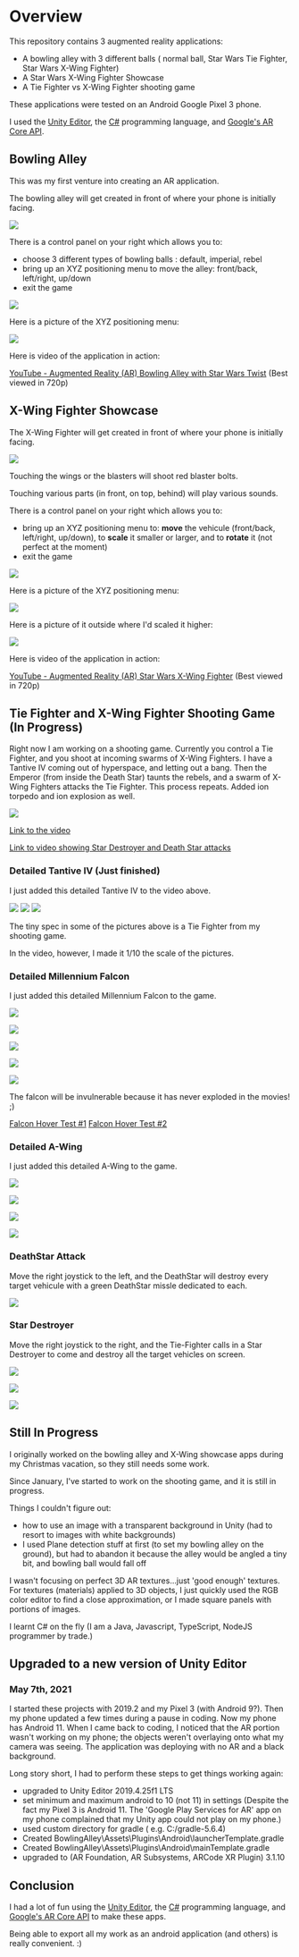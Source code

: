 # Overview

This repository contains 3 augmented reality applications:

- A bowling alley with 3 different balls ( normal ball, Star Wars Tie Fighter, Star Wars X-Wing Fighter)
- A Star Wars X-Wing Fighter Showcase
- A Tie Fighter vs X-Wing Fighter shooting game

These applications were tested on an Android Google Pixel 3 phone.

I used the [Unity Editor](https://unity.com/products/core-platform), the [C#](https://docs.microsoft.com/en-us/dotnet/csharp/) programming language, and [Google's AR Core API](https://developers.google.com/ar).

## Bowling Alley

This was my first venture into creating an AR application.

The bowling alley will get created in front of where your phone is initially facing.

![](./AR_bowlingAlley.png)

There is a control panel on your right which allows you to:

- choose 3 different types of bowling balls : default, imperial, rebel
- bring up an XYZ positioning menu to move the alley: front/back, left/right, up/down
- exit the game

![](./AR_BowlingAlleyControlPanel.png)

Here is a picture of the XYZ positioning menu:

![](./AR_BowlingAlleyPositioningMenu.png)

Here is video of the application in action:

[YouTube - Augmented Reality (AR) Bowling Alley with Star Wars Twist](https://www.youtube.com/watch?v=xRjAHuDsP-E) (Best viewed in 720p)

## X-Wing Fighter Showcase

The X-Wing Fighter will get created in front of where your phone is initially facing.

![](./AR_XWingFighter.png)

Touching the wings or the blasters will shoot red blaster bolts.

Touching various parts (in front, on top, behind) will play various sounds.

There is a control panel on your right which allows you to:

- bring up an XYZ positioning menu to: **move** the vehicule (front/back, left/right, up/down), to **scale** it smaller or larger, and to **rotate** it (not perfect at the moment)
- exit the game

![](./AR_XWingFighterControlPanel.png)

Here is a picture of the XYZ positioning menu:

![](./AR_XWingFighterPositioningMenu.png)

Here is a picture of it outside where I'd scaled it higher:

![](./AR_XWingFighter_Outside.png)

Here is video of the application in action:

[YouTube - Augmented Reality (AR) Star Wars X-Wing Fighter](https://www.youtube.com/watch?v=gzRnFOTOMKY) (Best viewed in 720p)

## Tie Fighter and X-Wing Fighter Shooting Game (In Progress)

Right now I am working on a shooting game. Currently you control a
Tie Fighter, and you shoot at incoming swarms of X-Wing Fighters.
I have a Tantive IV coming out of hyperspace, and letting out a bang.
Then the Emperor (from inside the Death Star) taunts the rebels, and a swarm
of X-Wing Fighters attacks the Tie Fighter. This process repeats.
Added ion torpedo and ion explosion as well.

![](./shootingGame.png)

[Link to the video](https://www.youtube.com/watch?v=prQ8P_4_pXQ&t=17s)

[Link to video showing Star Destroyer and Death Star attacks](https://photos.google.com/photo/AF1QipPbVE-jMvujBb-Oc38QPX1xYNFJw4h_z_oB8VXy)

### Detailed Tantive IV (Just finished)

I just added this detailed Tantive IV to the video above.

![](./tantiveiv_1.png)
![](./tantiveiv_2.png)
![](./tantiveiv_3.png)

The tiny spec in some of the pictures above is a Tie Fighter from my shooting game.

In the video, however, I made it 1/10 the scale of the pictures.


### Detailed Millennium Falcon

I just added this detailed Millennium Falcon to the game.

![](./falconTop.png)

![](./falconBottom.png)

![](./falconBack.png)

![](./falconSide.png)

![](./falconFront.png)

The falcon will be invulnerable because it has never exploded in the movies! ;)

[Falcon Hover Test #1](https://www.youtube.com/watch?v=1zfCrN85P5w)
[Falcon Hover Test #2](https://www.youtube.com/watch?v=iILT7N6IbtY)

### Detailed A-Wing

I just added this detailed A-Wing to the game.

![](./A-Wing-Front.jpg)

![](./A-Wing-Top.jpg)

![](./A-Wing-Side.jpg)

![](./A-Wing-Back.jpg)

### DeathStar Attack

Move the right joystick to the left, and the DeathStar will destroy every target vehicule with a green DeathStar missle dedicated to each.

![](./deathstar_shooting.png)


### Star Destroyer

Move the right joystick to the right, and the Tie-Fighter calls in a Star Destroyer to come and destroy all the target vehicles on screen.

![](./star-destroyer-topside-view1.png)

![](./star-destroyer-backside-view1.png)

![](./star-destroyer-underbelly.png)


## Still In Progress

I originally worked on the bowling alley and X-Wing showcase apps during my Christmas vacation, so they still needs some work.

Since January, I've started to work on the shooting game, and it is still in progress.

Things I couldn't figure out:

- how to use an image with a transparent background in Unity (had to resort to images with white backgrounds)
- I used Plane detection stuff at first (to set my bowling alley on the ground), but had to abandon it because the alley would be angled a tiny bit, and bowling ball would fall off

I wasn't focusing on perfect 3D AR textures...just 'good enough' textures. For textures (materials) applied to 3D objects, I just quickly used the RGB color editor to find a close approximation, or I made square panels with portions of images.

I learnt C# on the fly (I am a Java, Javascript, TypeScript, NodeJS programmer by trade.)


## Upgraded to a new version of Unity Editor

### May 7th, 2021

I started these projects with 2019.2 and my Pixel 3 (with Android 9?).
Then my phone updated a few times during a pause in coding. Now my phone has Android 11.
When I came back to coding, I noticed that the AR portion wasn't working on my phone; the objects weren't overlaying onto what my camera was seeing. The application was deploying with no AR and a black background.

Long story short, I had to perform these steps to get things working again:
- upgraded to Unity Editor 2019.4.25f1 LTS
- set minimum and maximum android to 10 (not 11) in settings (Despite the fact my Pixel 3 is Android 11. The 'Google Play Services for AR' app on my phone complained that my Unity app could not play on my phone.)
- used custom directory for gradle ( e.g. C:/gradle-5.6.4) 
- Created BowlingAlley\Assets\Plugins\Android\launcherTemplate.gradle
- Created BowlingAlley\Assets\Plugins\Android\mainTemplate.gradle
- upgraded to (AR Foundation, AR Subsystems, ARCode XR Plugin) 3.1.10

## Conclusion

I had a lot of fun using the [Unity Editor](https://unity.com/products/core-platform), the [C#](https://docs.microsoft.com/en-us/dotnet/csharp/) programming language, and [Google's AR Core API](https://developers.google.com/ar) to make these apps.

Being able to export all my work as an android application (and others) is really convenient. :)
